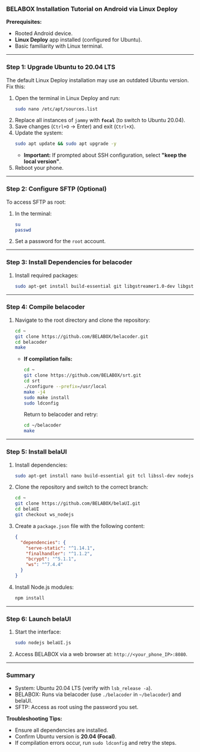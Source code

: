 ### **BELABOX Installation Tutorial on Android via Linux Deploy**  
**Prerequisites:**  
- Rooted Android device.  
- **Linux Deploy** app installed (configured for Ubuntu).  
- Basic familiarity with Linux terminal.  

---

### **Step 1: Upgrade Ubuntu to 20.04 LTS**  
The default Linux Deploy installation may use an outdated Ubuntu version. Fix this:  

1. Open the terminal in Linux Deploy and run:  
   ```bash
   sudo nano /etc/apt/sources.list
   ```  
2. Replace all instances of `jammy` with **`focal`** (to switch to Ubuntu 20.04).  
3. Save changes (`Ctrl+O` → Enter) and exit (`Ctrl+X`).  
4. Update the system:  
   ```bash
   sudo apt update && sudo apt upgrade -y
   ```  
   - **Important:** If prompted about SSH configuration, select **"keep the local version"**.  
5. Reboot your phone.  

---

### **Step 2: Configure SFTP (Optional)**  
To access SFTP as root:  
1. In the terminal:  
   ```bash
   su
   passwd
   ```  
2. Set a password for the `root` account.  

---

### **Step 3: Install Dependencies for belacoder**  
1. Install required packages:  
   ```bash
   sudo apt-get install build-essential git libgstreamer1.0-dev libgstreamer-plugins-base1.0-dev libsrt-dev -y
   ```  

---

### **Step 4: Compile belacoder**  
1. Navigate to the root directory and clone the repository:  
   ```bash
   cd ~
   git clone https://github.com/BELABOX/belacoder.git
   cd belacoder
   make
   ```  
   - **If compilation fails:**  
     ```bash
     cd ~
     git clone https://github.com/BELABOX/srt.git
     cd srt
     ./configure --prefix=/usr/local
     make -j4
     sudo make install
     sudo ldconfig
     ```  
     Return to belacoder and retry:  
     ```bash
     cd ~/belacoder
     make
     ```  

---

### **Step 5: Install belaUI**  
1. Install dependencies:  
   ```bash
   sudo apt-get install nano build-essential git tcl libssl-dev nodejs npm usb-modeswitch libgstreamer1.0-dev libgstreamer-plugins-base1.0-dev -y
   ```  
2. Clone the repository and switch to the correct branch:  
   ```bash
   cd ~
   git clone https://github.com/BELABOX/belaUI.git
   cd belaUI
   git checkout ws_nodejs
   ```  
3. Create a `package.json` file with the following content:  
   ```json
   {
     "dependencies": {
       "serve-static": "^1.14.1",
       "finalhandler": "^1.1.2",
       "bcrypt": "^5.1.1",
       "ws": "^7.4.4"
     }
   }
   ```  
4. Install Node.js modules:  
   ```bash
   npm install
   ```  

---

### **Step 6: Launch belaUI**  
1. Start the interface:  
   ```bash
   sudo nodejs belaUI.js
   ```  
2. Access BELABOX via a web browser at: `http://<your_phone_IP>:8080`.  

---

### **Summary**  
- System: Ubuntu 20.04 LTS (verify with `lsb_release -a`).  
- BELABOX: Runs via belacoder (use `./belacoder` in `~/belacoder`) and belaUI.  
- SFTP: Access as root using the password you set.  

**Troubleshooting Tips:**  
- Ensure all dependencies are installed.  
- Confirm Ubuntu version is **20.04 (Focal)**.  
- If compilation errors occur, run `sudo ldconfig` and retry the steps.
